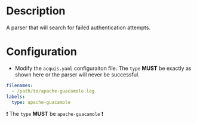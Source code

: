 # Description
A parser that will search for failed authentication attempts. 

# Configuration
- Modify the `acquis.yaml` configuraiton file. The `type` **MUST** be exactly as shown here or the parser will never be successful.

```yaml
filenames:
  - /path/to/apache-guacamole.log
labels:
  type: apache-guacamole
```
:exclamation: The `type` **MUST** be `apache-guacamole` :exclamation: